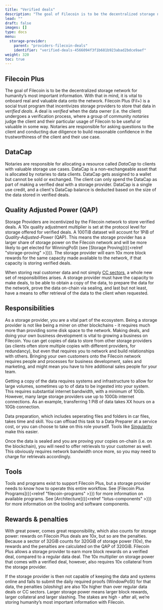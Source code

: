 ```yaml
---
title: "Verified deals"
description: "The goal of Filecoin is to be the decentralized storage network for humanity’s most important information."
lead: ""
draft: false
images: []
type: docs
menu:
  storage-provider:
    parent: "providers-filecoin-deals"
    identifier: "verified-deals-4566094f3f1b681b923abad2bdce9aef"
weight: 320
toc: true
---
```

<!--TODO STEF BOB should this page be called Filecoin Plus, not Verified deals?-->
## Filecoin Plus

The goal of Filecoin is to be the decentralized storage network for humanity’s most important information. With that in mind, it is vital to onboard real and valuable data onto the network. Filecoin Plus (Fil+) is a social trust program that incentivizes storage providers to store that data in _verified deals_. A deal is _verified_ when the data owner (i.e. the client) undergoes a verification process, where a group of community _notaries_ judge the client and their particular usage of Filecoin to be useful or valuable in some way<!--TODO NOBLOCK STEF BOB how? -->. Notaries are responsible for asking questions to the client and conducting due diligence to build reasonable confidence in the trustworthiness of the client and their use case.

## DataCap

Notaries are responsible for allocating a resource called _DataCap_ to clients with valuable storage use cases. DataCap is a non-exchangeable asset that is allocated by notaries to data clients. DataCap gets assigned to a wallet but cannot be sold or exchanged. The client can only spend the DataCap as part of making a verified deal with a storage provider. DataCap is a single use credit, and a client's DataCap balance is deducted based on the size of the data stored in verified deals.

## Quality Adjusted Power (QAP)

Storage Providers are incentivized by the Filecoin network to store verified deals. A 10x quality adjustment multiplier is set at the protocol level for storage offered for verified deals. A 100TiB dataset will account for 1PiB of _Quality-Adjusted-Power_ (QAP). This means the storage provider has a larger share of storage power on the Filecoin network and will be more likely to get elected for WinningPoSt (see [Storage Proving]({{<relref "storage-proving" >}})). The storage provider will earn 10x more block rewards for the same capacity made available to the network, if that capacity is storing verified deals.

When storing real customer data and not simply [CC sectors](https://docs.filecoin.io/reference/general/glossary/#capacity-commitment), a whole new set of responsibilities arises. A storage provider must have the capacity to make deals, to be able to obtain a copy of the data, to prepare the data for the network, prove the data on-chain via sealing, and last but not least, have a means to offer retrieval of the data to the client when requested.

## Responsibilities

As a storage provider, you are a vital part of the ecosystem. Being a storage provider is not like being a miner on other blockchains - it requires much more than providing some disk space to the network. Making deals, and doing your own business development is vital to growing a business on Filecoin. You can get copies of data to store from other storage providers (as clients often store multiple copies with different providers, for redundancy), but even that requires you to network and build relationships with others. Bringing your own customers onto the Filecoin network requires people and processes for business development, sales and marketing, and might mean you have to hire additional sales people for your team.

Getting a copy of the data requires systems and infrastructure to allow for large volumes, sometimes up to <!--TODO STEF BOB can we give a meaningful example here--> of data to be ingested into your system. This requires substantial internet bandwidth, with a minimum of 10Gb. However, many large storage providers use up to 100Gb internet connections. As an example, transferring 1 PiB of data takes XX hours on a 10Gb connection.

Data preparation, which includes seperating files and folders in car files, takes time and skill. You can offload this task to a Data Preparer at a service cost, or you can choose to take on this role yourself. Tools like [Singularity](https://singularity.storage/) make this easier.

Once the data is sealed and you are proving your copies on-chain (i.e. on the blockchain), you will need to offer retrievals to your customer as well. This obviously requires network bandwidth once more, so you may need to charge for retrievals accordingly.

## Tools

Tools and programs exist to support Filecoin Plus, but a storage provider needs to know how to operate this entire workflow. See [Filecoin Plus Programs]({{<relref "filecoin-programs" >}}) for more information on available programs. See [Architecture]({{<relref "lotus-components" >}}) for more information on the tooling and software components.


## Rewards & penalties

With great power, comes great responsibility, which also counts for storage power: rewards on Filecoin Plus deals are 10x, but so are the penalties. Because a sector of 32GiB counts for 320GiB of storage power (10x), the rewards and the penalties are calculated on the QAP of 320GiB. Filecoin Plus allows a storage provider to earn more block rewards on a verified deal, compared to a regular data deal. The 10x multiplier on storage power that comes with a verified deal, however, also requires 10x collateral from the storage provider.

If the storage provider is then not capable of keeping the data and systems online and fails to submit the daily required proofs (WindowPoSt) for that data, the penalties (_slashing_) are also 10x higher than over regular data deals or CC sectors. Larger storage power means larger block rewards, larger collateral and larger slashing. The stakes are high - after all, we’re storing humanity’s most important information with Filecoin.
